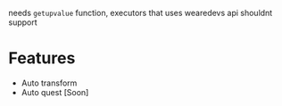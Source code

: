 needs `getupvalue` function, executors that uses wearedevs api shouldnt support

# Features
* Auto transform
* Auto quest [Soon]
